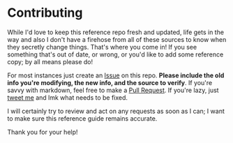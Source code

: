 # Contributing

While I'd love to keep this reference repo fresh and updated, life gets in the way and also I don't have a firehose from all of these sources to know when they secretly change things. That's where you come in! If you see something that's out of date, or wrong, or you'd like to add some reference copy; by all means please do!

For most instances just create an [Issue] on this repo. **Please include the old info you're modifying, the new info, and the source to verify**. If you're savvy with markdown, feel free to make a [Pull Request]. If you're lazy, just [tweet me] and lmk what needs to be fixed.

[Issue]: https://github.com/chuckreynolds/social-profile-image-sizes/issues
[Pull Request]: https://github.com/chuckreynolds/social-profile-image-sizes/compare
[tweet me]: https://twitter.com/chuckreynolds


I will certainly try to review and act on any requests as soon as I can; I want to make sure this reference guide remains accurate.

Thank you for your help!
